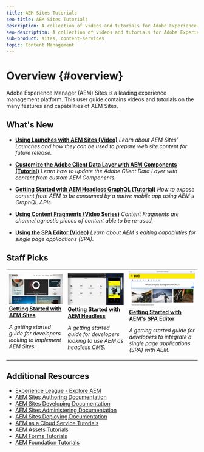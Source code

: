 ```yaml
---
title: AEM Sites Tutorials
seo-title: AEM Sites Tutorials
description: A collection of videos and tutorials for Adobe Experience Manager Sites. 
seo-description: A collection of videos and tutorials for Adobe Experience Manager Sites
sub-product: sites, content-services
topic: Content Management
---
```


# Overview {#overview}

Adobe Experience Manager (AEM) Sites is a leading experience management platform. This user guide contains videos and tutorials on the many features and capabilities of AEM Sites.

## What's New

* **[Using Launches with AEM Sites (Video)](./page-authoring/launches.md)**
    *Learn about AEM Sites' Launches and how they can be used to prepare web site content for future release.*

* **[Customize the Adobe Client Data Layer with AEM Components (Tutorial)](./integrations/adobe-client-data-layer/data-layer-customize.md)**
  *Learn how to update the Adobe Client Data Layer with content from custom AEM Components.*

* **[Getting Started with AEM Headless GraphQL (Tutorial)](https://experienceleague.adobe.com/docs/experience-manager-learn/getting-started-with-aem-headless/graphql/overview.html)**
    *How to expose content from AEM to be consumed by a native mobile app using AEM's GraphQL APIs.*

* **[Using Content Fragments (Video Series)](./content-fragments/content-fragments-feature-video-use.md)**
    *Content Fragments are channel agnostic pieces of content able to be re-used.*

* **[Using the SPA Editor (Video)](./spa-editor/spa-editor-framework-feature-video-use.md)**
    *Learn about AEM's editing capabilities for single page applications (SPA).*

## Staff Picks

<table>
<tr>
  <td>
    <a href="https://docs.adobe.com/content/help/en/experience-manager-learn/getting-started-wknd-tutorial-develop/overview.html">
      <img alt="Getting Started with AEM Sites - WKND Tutorial" src="./assets/aem-wknd-tutorial.png" />
    </a>
    <div>
      <a href="https://docs.adobe.com/content/help/en/experience-manager-learn/getting-started-wknd-tutorial-develop/overview.html">
    <strong>Getting Started with AEM Sites</strong>
    </a>
    </div>
    <p>
    <em>A getting started guide for developers looking to implement AEM Sites.</em>
    <p>
  </td>
  <td>
    <a href="https://docs.adobe.com/content/help/en/experience-manager-learn/getting-started-with-aem-headless/overview.html">
    <img alt="Getting Started with AEM Headless" src="./assets/aem-headless-tutorial.png" />
    </a>
    <div>
    <a href="https://docs.adobe.com/content/help/en/experience-manager-learn/getting-started-with-aem-headless/overview.html">
    <strong>Getting Started with AEM Headless</strong>
    </a>
    </div>
    <p>
    <em>A getting started guide for developers looking to use AEM as headless CMS.</em>
    </p>
  </td>
  <td>
    <a href="https://docs.adobe.com/content/help/en/experience-manager-learn/spa-react-tutorial/overview.html">
      <img alt="Getting Started with AEM's SPA Editor" src="./assets/aem-wknd-spa-editor-tutorial.png" />
    </a>
     <div>
      <a href="https://docs.adobe.com/content/help/en/experience-manager-learn/spa-react-tutorial/overview.html">
        <strong>Getting Started with AEM's SPA Editor</strong>
      </a>
    </div>
    <p>
    <em>A getting started guide for developers to integrate a single page applications (SPA) with AEM.</em>
    <p>
  </td>
</tr>
</table>

## Additional Resources

* [Experience League - Explore AEM](https://experienceleague.adobe.com/#recommended/solutions/experience-manager)
* [AEM Sites Authoring Documentation](https://helpx.adobe.com/experience-manager/6-5/sites/authoring/user-guide.html)
* [AEM Sites Developing Documentation](https://helpx.adobe.com/experience-manager/6-5/sites/developing/user-guide.html)
* [AEM Sites Administering Documentation](https://helpx.adobe.com/experience-manager/6-5/sites/administering/user-guide.html)
* [AEM Sites Deploying Documentation](https://helpx.adobe.com/experience-manager/6-5/sites/deploying/user-guide.html)
* [AEM as a Cloud Service Tutorials](/help/cloud-service/overview.md)
* [AEM Assets Tutorials](/help/assets/overview.md)
* [AEM Forms Tutorials](/help/forms/overview.md)
* [AEM Foundation Tutorials](/help/foundation/overview.md)
